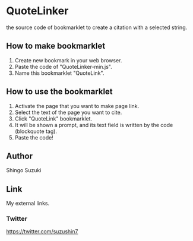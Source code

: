 # QuoteLinker
the source code of bookmarklet to create a citation with a selected string.

## How to make bookmarklet
1. Create new bookmark in your web browser.
2. Paste the code of "QuoteLinker-min.js".
3. Name this bookmarklet "QuoteLink".

## How to use the bookmarklet
1. Activate the page that you want to make page link.
2. Select the text of the page you want to cite.
3. Click "QuoteLink" bookmarklet.
4. It will be shown a prompt, and its text field is written by the code (blockquote tag).
5. Paste the code!

## Author
Shingo Suzuki

## Link
My external links.

### Twitter
https://twitter.com/suzushin7
